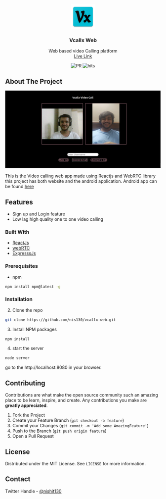 



<!-- PROJECT LOGO -->
<br />
<p align="center">
  <a href="https://github.com/nis130/vcallx-web">
    <img src="images/logo.png" alt="Logo" width="80" height="80">
  </a>

  <h3 align="center">Vcallx Web</h3>
  <p align="center">
    Web based video Calling platform
    <br>
    <a href="https://vcallx-web.herokuapp.com/">Live Link</a>
    <p align="center">
      <img href="#how-to-use" src="https://img.shields.io/badge/PRs-welcome-brightgreen.svg?style=round-square"
           alt="PR">
      <img href="http://hits.dwyl.com/nis130/vcallx-web" src="http://hits.dwyl.com/nis130/vcallx-web.svg"
           alt="hits">
    </p>
  </p>   
</p>



<!-- ABOUT THE PROJECT -->
## About The Project

[![Product Name Screen Shot][product-screenshot]](https://example.com)

This is the Video calling web app made using Reactjs and WebRTC library this project has both website and the android application. Android app can be found [here](https://github.com/nis130/vcallx-mobile-app) 

## Features
* Sign up and Login feature
* Low lag high quality one to one video calling

### Built With
* [ReactJs](https://reactjs.org)
* [webRTC](https://github.com/react-native-webrtc/react-native-webrtc)
* [ExpresssJs](https://expressjs.com/)


### Prerequisites

* npm
```sh
npm install npm@latest -g
```

### Installation

2. Clone the repo
```sh
git clone https://github.com/nis130/vcallx-web.git
```
3. Install NPM packages
```sh
npm install
```
4. start the server
```sh
node server
```
go to the http://localhost:8080 in your browser.


<!-- CONTRIBUTING -->
## Contributing

Contributions are what make the open source community such an amazing place to be learn, inspire, and create. Any contributions you make are **greatly appreciated**.

1. Fork the Project
2. Create your Feature Branch (`git checkout -b feature`)
3. Commit your Changes (`git commit -m 'Add some AmazingFeature'`)
4. Push to the Branch (`git push origin feature`)
5. Open a Pull Request



<!-- LICENSE -->
## License

Distributed under the MIT License. See `LICENSE` for more information.



<!-- CONTACT -->
## Contact

Twitter Handle - [@nishit130](https://twitter.com/nishit130)





<!-- MARKDOWN LINKS & IMAGES -->
<!-- https://www.markdownguide.org/basic-syntax/#reference-style-links -->
[product-screenshot]: images/screenshot.png
